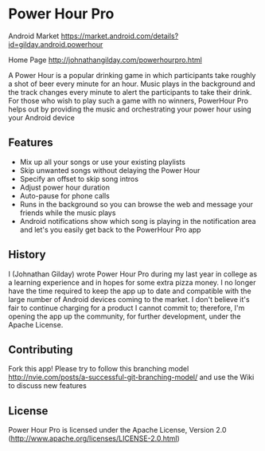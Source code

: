 # Power Hour Pro #
Android Market https://market.android.com/details?id=gilday.android.powerhour

Home Page http://johnathangilday.com/powerhourpro.html

A Power Hour is a popular drinking game in which participants take roughly a shot of beer every minute for an hour. Music plays in the background and the track changes every minute to alert the participants to take their drink. For those who wish to play such a game with no winners, PowerHour Pro helps out by providing the music and orchestrating your power hour using your Android device

## Features ##
* Mix up all your songs or use your existing playlists
* Skip unwanted songs without delaying the Power Hour
* Specify an offset to skip song intros
* Adjust power hour duration
* Auto-pause for phone calls
* Runs in the background so you can browse the web and message your friends while the music plays
* Android notifications show which song is playing in the notification area and let's you easily get back to the PowerHour Pro app

## History ##
I (Johnathan Gilday) wrote Power Hour Pro during my last year in college as a learning experience and in hopes for some extra pizza money. I no longer have the time required to keep the app up to date and compatible with the large number of Android devices coming to the market. I don't believe it's fair to continue charging for a product I cannot commit to; therefore, I'm opening the app up the community, for further development, under the Apache License. 

## Contributing ##
Fork this app! Please try to follow this branching model http://nvie.com/posts/a-successful-git-branching-model/ and use the Wiki to discuss new features

## License ##
Power Hour Pro is licensed under the Apache License, Version 2.0 (http://www.apache.org/licenses/LICENSE-2.0.html)